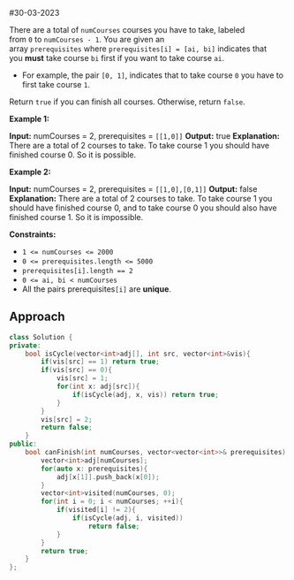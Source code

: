 #30-03-2023 



There are a total of `numCourses` courses you have to take, labeled from `0` to `numCourses - 1`. You are given an array `prerequisites` where `prerequisites[i] = [ai, bi]` indicates that you **must** take course `bi` first if you want to take course `ai`.

-   For example, the pair `[0, 1]`, indicates that to take course `0` you have to first take course `1`.

Return `true` if you can finish all courses. Otherwise, return `false`.

**Example 1:**

**Input:** numCourses = 2, prerequisites = `[[1,0]]`
**Output:** true
**Explanation:** There are a total of 2 courses to take. 
To take course 1 you should have finished course 0. So it is possible.

**Example 2:**

**Input:** numCourses = 2, prerequisites = `[[1,0],[0,1]]`
**Output:** false
**Explanation:** There are a total of 2 courses to take. 
To take course 1 you should have finished course 0, and to take course 0 you should also have finished course 1. So it is impossible.

**Constraints:**

-   `1 <= numCourses <= 2000`
-   `0 <= prerequisites.length <= 5000`
-   `prerequisites[i].length == 2`
-   `0 <= ai, bi < numCourses`
-   All the pairs prerequisites`[i]` are **unique**.



## Approach 

```cpp
class Solution {
private: 
    bool isCycle(vector<int>adj[], int src, vector<int>&vis){
        if(vis[src] == 1) return true;
        if(vis[src] == 0){
            vis[src] = 1;
            for(int x: adj[src]){
                if(isCycle(adj, x, vis)) return true;
            }
        }
        vis[src] = 2;
        return false;
    }
public:
    bool canFinish(int numCourses, vector<vector<int>>& prerequisites) {
        vector<int>adj[numCourses];
        for(auto x: prerequisites){
            adj[x[1]].push_back(x[0]);
        }
        vector<int>visited(numCourses, 0);
        for(int i = 0; i < numCourses; ++i){
            if(visited[i] != 2){
                if(isCycle(adj, i, visited))
                    return false;
            }
        }
        return true;
    }
};
```